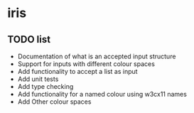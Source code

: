 # iris


## TODO list

- Documentation of what is an accepted input structure
- Support for inputs with different colour spaces
- Add functionality to accept a list as input
- Add unit tests
- Add type checking
- Add functionality for a named colour using w3cx11 names
- Add Other colour spaces